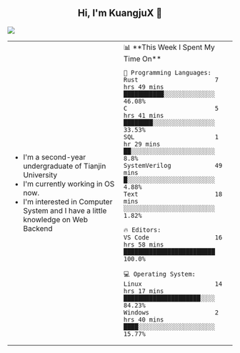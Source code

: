 <h2 align="center"> Hi, I'm KuangjuX 👋 </h2>
<p><img src="https://w.wallhaven.cc/full/nz/wallhaven-nz1e8j.jpg"></p>
<table>
    <tr>
        <td valign="center" width="50%">
            <ul>
                <li>I'm a second-year undergraduate of Tianjin University</li>
                <li>I'm currently working in OS now.</li>
                <li>I'm interested in Computer System and I have a little knowledge on Web Backend</li>
            </ul>
        </td>
       <td valign="top" width="50%">
<!--START_SECTION:waka-->
📊 **This Week I Spent My Time On** 

```text
💬 Programming Languages: 
Rust                     7 hrs 49 mins       ███████████░░░░░░░░░░░░░░   46.08% 
C                        5 hrs 41 mins       ████████░░░░░░░░░░░░░░░░░   33.53% 
SQL                      1 hr 29 mins        ██░░░░░░░░░░░░░░░░░░░░░░░   8.8% 
SystemVerilog            49 mins             █░░░░░░░░░░░░░░░░░░░░░░░░   4.88% 
Text                     18 mins             ░░░░░░░░░░░░░░░░░░░░░░░░░   1.82%

🔥 Editors: 
VS Code                  16 hrs 58 mins      █████████████████████████   100.0%

💻 Operating System: 
Linux                    14 hrs 17 mins      █████████████████████░░░░   84.23% 
Windows                  2 hrs 40 mins       ████░░░░░░░░░░░░░░░░░░░░░   15.77%

```


<!--END_SECTION:waka-->
</td></tr>
</table>


